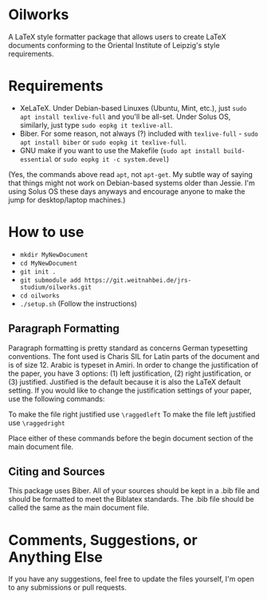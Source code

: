 Oilworks
========

A LaTeX style formatter package that allows users to create LaTeX documents conforming to the Oriental Institute of Leipzig's style requirements.

# Requirements #

- XeLaTeX. Under Debian-based Linuxes (Ubuntu, Mint, etc.), just `sudo apt install texlive-full` and you'll be all-set. Under Solus OS, similarly, just type `sudo eopkg it texlive-all`.
- Biber. For some reason, not always (?) included with `texlive-full` - `sudo apt install biber` or `sudo eopkg it texlive-full`.
- GNU make if you want to use the Makefile (`sudo apt install build-essential` or `sudo eopkg it -c system.devel`)

(Yes, the commands above read `apt`, not `apt-get`. My subtle way of saying that things might not work on Debian-based systems older than Jessie. I'm using Solus OS these days anyways and encourage anyone to make the jump for desktop/laptop machines.)

# How to use #

- `mkdir MyNewDocument`
- `cd MyNewDocument`
- `git init .`
- `git submodule add https://git.weitnahbei.de/jrs-studium/oilworks.git`
- `cd oilworks`
- `./setup.sh` (Follow the instructions)

## Paragraph Formatting ##

Paragraph formatting is pretty standard as concerns German typesetting conventions. The font used is Charis SIL for Latin parts of the document and is of size 12. Arabic is typeset in Amiri. In order to change the justification of the paper, you have 3 options: (1) left justification, (2) right justification, or (3) justified. Justified is the default because it is also the LaTeX default setting. If you would like to change the justification settings of your paper, use the following commands:

To make the file right justified use `\raggedleft`
To make the file left justified use `\raggedright`

Place either of these commands before the begin document section of the main document file.

## Citing and Sources ##

This package uses Biber. All of your sources should be kept in a .bib file and should be formatted to meet the Biblatex standards. The .bib file should be called the same as the main document file.

# Comments, Suggestions, or Anything Else #

If you have any suggestions, feel free to update the files yourself, I'm open to any submissions or pull requests.
